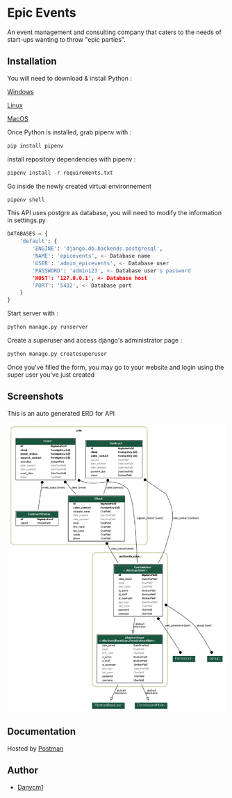
# Epic Events

An event management and consulting company that caters to the needs of start-ups wanting to throw "epic parties".



## Installation

You will need to download & install Python :

[Windows](https://www.python.org/downloads/windows/)

[Linux](https://www.python.org/downloads/source/)

[MacOS](https://www.python.org/downloads/macos/)

Once Python is installed, grab pipenv with :
```python
pip install pipenv
```


Install repository dependencies with pipenv :
```python
pipenv install -r requirements.txt
```

Go inside the newly created virtual environnement

```python
pipenv shell
```

This API uses postgre as database, you will need to modify the information in settings.py
```python
DATABASES = {
    'default': {
        'ENGINE': 'django.db.backends.postgresql',
        'NAME': 'epicevents', <- Database name
        'USER': 'admin_epicevents', <- Database user
        'PASSWORD': 'admin123', <- Database user's password
        'HOST': '127.0.0.1', <- Database host
        'PORT': '5432', <- Database port
    }
}
```

Start server with :
```python
python manage.py runserver
```

Create a superuser and access django's administrator page :
```python
python manage.py createsuperuser
```

Once you've filled the form, you may go to your website and login using the super user you've just created

## Screenshots
This is an auto generated ERD for API

![CRM ERD](ERD_In_depth.png)


## Documentation

Hosted by [Postman](https://documenter.getpostman.com/view/17664575/UVeDrmgi#91f131d1-4e4c-438a-abe9-91d77763c72d)


## Author

- [Danycm1](https://www.github.com/Danycm1)